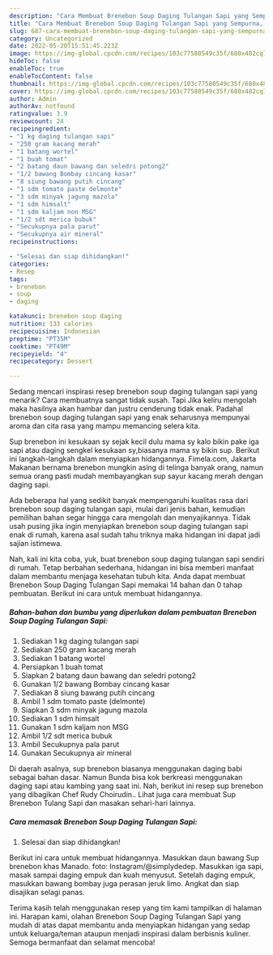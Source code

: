 ```yaml
---
description: "Cara Membuat Brenebon Soup Daging Tulangan Sapi yang Sempurna, Buat Buka Puasa Lezat"
title: "Cara Membuat Brenebon Soup Daging Tulangan Sapi yang Sempurna, Buat Buka Puasa Lezat"
slug: 687-cara-membuat-brenebon-soup-daging-tulangan-sapi-yang-sempurna-buat-buka-puasa-lezat
category: Uncategorized
date: 2022-05-20T15:51:45.223Z
image: https://img-global.cpcdn.com/recipes/103c77580549c35f/680x482cq70/brenebon-soup-daging-tulangan-sapi-foto-resep-utama.jpg
hideToc: false
enableToc: true
enableTocContent: false
thumbnail: https://img-global.cpcdn.com/recipes/103c77580549c35f/680x482cq70/brenebon-soup-daging-tulangan-sapi-foto-resep-utama.jpg
cover: https://img-global.cpcdn.com/recipes/103c77580549c35f/680x482cq70/brenebon-soup-daging-tulangan-sapi-foto-resep-utama.jpg
author: Admin
authorAv: notfound
ratingvalue: 3.9
reviewcount: 24
recipeingredient:
- "1 kg daging tulangan sapi"
- "250 gram kacang merah"
- "1 batang wortel"
- "1 buah tomat"
- "2 batang daun bawang dan seledri potong2"
- "1/2 bawang Bombay cincang kasar"
- "8 siung bawang putih cincang"
- "1 sdm tomato paste delmonte"
- "3 sdm minyak jagung mazola"
- "1 sdm himsalt"
- "1 sdm kaljam non MSG"
- "1/2 sdt merica bubuk"
- "Secukupnya pala parut"
- "Secukupnya air mineral"
recipeinstructions:

- "Selesai dan siap dihidangkan!"
categories:
- Resep
tags:
- brenebon
- soup
- daging

katakunci: brenebon soup daging 
nutrition: 133 calories
recipecuisine: Indonesian
preptime: "PT35M"
cooktime: "PT49M"
recipeyield: "4"
recipecategory: Dessert

---
```



Sedang mencari inspirasi resep brenebon soup daging tulangan sapi yang menarik? Cara membuatnya sangat tidak susah. Tapi Jika keliru mengolah maka hasilnya akan hambar dan justru cenderung tidak enak. Padahal brenebon soup daging tulangan sapi yang enak seharusnya mempunyai aroma dan cita rasa yang mampu memancing selera kita.


Sup brenebon ini kesukaan sy sejak kecil dulu mama sy kalo bikin pake iga sapi atau daging sengkel kesukaan sy,biasanya mama sy bikin sup. Berikut ini langkah-langkah dalam menyiapkan hidangannya. Fimela.com, Jakarta Makanan bernama brenebon mungkin asing di telinga banyak orang, namun semua orang pasti mudah membayangkan sup sayur kacang merah dengan daging sapi.

Ada beberapa hal yang sedikit banyak mempengaruhi kualitas rasa dari brenebon soup daging tulangan sapi, mulai dari jenis bahan, kemudian pemilihan bahan segar hingga cara mengolah dan menyajikannya. Tidak usah pusing jika ingin menyiapkan brenebon soup daging tulangan sapi enak di rumah, karena asal sudah tahu triknya maka hidangan ini dapat jadi sajian istimewa.


Nah, kali ini kita coba, yuk, buat brenebon soup daging tulangan sapi sendiri di rumah. Tetap berbahan sederhana, hidangan ini bisa memberi manfaat dalam membantu menjaga kesehatan tubuh kita. Anda dapat membuat Brenebon Soup Daging Tulangan Sapi memakai 14 bahan dan 0 tahap pembuatan. Berikut ini cara untuk membuat hidangannya.

<!--inarticleads1-->

##### Bahan-bahan dan bumbu yang diperlukan dalam pembuatan Brenebon Soup Daging Tulangan Sapi:

1. Sediakan 1 kg daging tulangan sapi
1. Sediakan 250 gram kacang merah
1. Sediakan 1 batang wortel
1. Persiapkan 1 buah tomat
1. Siapkan 2 batang daun bawang dan seledri potong2
1. Gunakan 1/2 bawang Bombay cincang kasar
1. Sediakan 8 siung bawang putih cincang
1. Ambil 1 sdm tomato paste (delmonte)
1. Siapkan 3 sdm minyak jagung mazola
1. Sediakan 1 sdm himsalt
1. Gunakan 1 sdm kaljam non MSG
1. Ambil 1/2 sdt merica bubuk
1. Ambil Secukupnya pala parut
1. Gunakan Secukupnya air mineral


Di daerah asalnya, sup brenebon biasanya menggunakan daging babi sebagai bahan dasar. Namun Bunda bisa kok berkreasi menggunakan daging sapi atau kambing yang saat ini. Nah, berikut ini resep sup brenebon yang dibagikan Chef Rudy Choirudin.. Lihat juga cara membuat Sup Brenebon Tulang Sapi dan masakan sehari-hari lainnya. 

<!--inarticleads2-->

##### Cara memasak Brenebon Soup Daging Tulangan Sapi:


1. Selesai dan siap dihidangkan!

Berikut ini cara untuk membuat hidangannya. Masukkan daun bawang Sup brenebon khas Manado. foto: Instagram/@simplydedep. Masukkan iga sapi, masak sampai daging empuk dan kuah menyusut. Setelah daging empuk, masukkan bawang bombay juga perasan jeruk limo. Angkat dan siap disajikan selagi panas. 

Terima kasih telah menggunakan resep yang tim kami tampilkan di halaman ini. Harapan kami, olahan Brenebon Soup Daging Tulangan Sapi yang mudah di atas dapat membantu anda menyiapkan hidangan yang sedap untuk keluarga/teman ataupun menjadi inspirasi dalam berbisnis kuliner. Semoga bermanfaat dan selamat mencoba!
